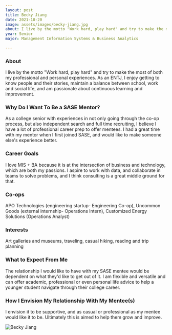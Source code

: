 ```yaml
---
layout: post
title: Becky Jiang 
date: 2021-10-20
image: assets/images/becky-jiang.jpg
about: I live by the motto "Work hard, play hard" and try to make the most of both my professional and personal experiences. As an ENTJ, I enjoy getting to know people and their stories, maintain a balance between school, work and social life, and am passionate about continuous learning and improvement.
year: Senior
major: Management Information Systems & Business Analytics

---
```


### About

I live by the motto "Work hard, play hard" and try to make the most of both my professional and personal experiences. As an ENTJ, I enjoy getting to know people and their stories, maintain a balance between school, work and social life, and am passionate about continuous learning and improvement.

### Why Do I Want To Be a SASE Mentor?

As a college senior with experiences in not only going through the co-op process, but also independent search and full time recruiting, I believe I have a lot of professional career prep to offer mentees. I had a great time with my mentor when I first joined SASE, and would like to make someone else's experience better.   

### Career Goals

I love MIS + BA because it is at the intersection of business and technology, which are both my passions. I aspire to work with data, and collaborate in teams to solve problems, and I think consulting is a great middle ground for that.

### Co-ops

APO Technologies (engineering startup- Engineering Co-op), Uncommon Goods (external internship- Operations Intern), Customized Energy Solutions (Operations Analyst)

### Interests

Art galleries and museums, traveling, casual hiking, reading and trip planning

### What to Expect From Me

The relationship I would like to have with my SASE mentee would be dependent on what they'd like to get out of it. I am flexible and versatile and can offer academic, professional or even personal life advice to help a younger student navigate through their college career.

### How I Envision My Relationship With My Mentee(s) 

I envision it to be supportive, and as casual or professional as my mentee would like it to be. Ultimately this is aimed to help them grow and improve.

<div class="text-center my-5">
    <img src="https://sase-drexel.github.io/mentorship-2021/assets/images/becky-jiang.jpg" alt="Becky Jiang" class="rounded post-img" />
</div>
